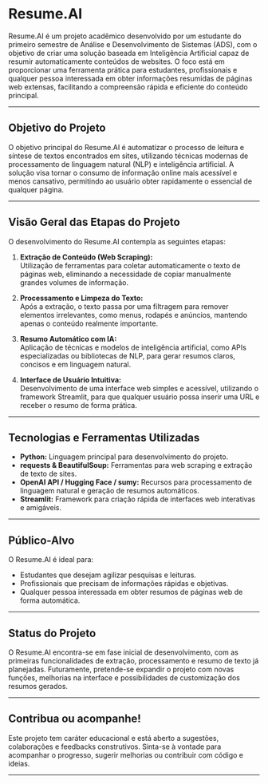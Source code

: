 # Resume.AI

Resume.AI é um projeto acadêmico desenvolvido por um estudante do primeiro semestre de Análise e Desenvolvimento de Sistemas (ADS), com o objetivo de criar uma solução baseada em Inteligência Artificial capaz de resumir automaticamente conteúdos de websites. O foco está em proporcionar uma ferramenta prática para estudantes, profissionais e qualquer pessoa interessada em obter informações resumidas de páginas web extensas, facilitando a compreensão rápida e eficiente do conteúdo principal.

---

## Objetivo do Projeto

O objetivo principal do Resume.AI é automatizar o processo de leitura e síntese de textos encontrados em sites, utilizando técnicas modernas de processamento de linguagem natural (NLP) e inteligência artificial. A solução visa tornar o consumo de informação online mais acessível e menos cansativo, permitindo ao usuário obter rapidamente o essencial de qualquer página.

---

## Visão Geral das Etapas do Projeto

O desenvolvimento do Resume.AI contempla as seguintes etapas:

1. **Extração de Conteúdo (Web Scraping):**  
   Utilização de ferramentas para coletar automaticamente o texto de páginas web, eliminando a necessidade de copiar manualmente grandes volumes de informação.

2. **Processamento e Limpeza do Texto:**  
   Após a extração, o texto passa por uma filtragem para remover elementos irrelevantes, como menus, rodapés e anúncios, mantendo apenas o conteúdo realmente importante.

3. **Resumo Automático com IA:**  
   Aplicação de técnicas e modelos de inteligência artificial, como APIs especializadas ou bibliotecas de NLP, para gerar resumos claros, concisos e em linguagem natural.

4. **Interface de Usuário Intuitiva:**  
   Desenvolvimento de uma interface web simples e acessível, utilizando o framework Streamlit, para que qualquer usuário possa inserir uma URL e receber o resumo de forma prática.

---

## Tecnologias e Ferramentas Utilizadas

- **Python:** Linguagem principal para desenvolvimento do projeto.
- **requests & BeautifulSoup:** Ferramentas para web scraping e extração de texto de sites.
- **OpenAI API / Hugging Face / sumy:** Recursos para processamento de linguagem natural e geração de resumos automáticos.
- **Streamlit:** Framework para criação rápida de interfaces web interativas e amigáveis.

---

## Público-Alvo

O Resume.AI é ideal para:
- Estudantes que desejam agilizar pesquisas e leituras.
- Profissionais que precisam de informações rápidas e objetivas.
- Qualquer pessoa interessada em obter resumos de páginas web de forma automática.

---

## Status do Projeto

O Resume.AI encontra-se em fase inicial de desenvolvimento, com as primeiras funcionalidades de extração, processamento e resumo de texto já planejadas. Futuramente, pretende-se expandir o projeto com novas funções, melhorias na interface e possibilidades de customização dos resumos gerados.

---

## Contribua ou acompanhe!

Este projeto tem caráter educacional e está aberto a sugestões, colaborações e feedbacks construtivos. Sinta-se à vontade para acompanhar o progresso, sugerir melhorias ou contribuir com código e ideias.

---
